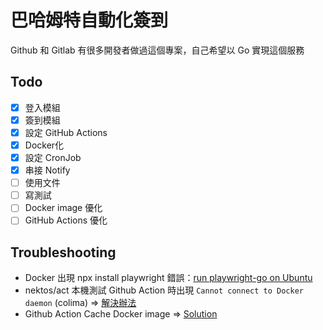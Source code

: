 # 巴哈姆特自動化簽到

Github 和 Gitlab 有很多開發者做過這個專案，自己希望以 Go 實現這個服務

## Todo

- [x] 登入模組
- [x] 簽到模組
- [x] 設定 GitHub Actions
- [x] Docker化
- [x] 設定 CronJob
- [x] 串接 Notify
- [ ] 使用文件
- [ ] 寫測試
- [ ] Docker image 優化
- [ ] GitHub Actions 優化

## Troubleshooting

- Docker 出現 npx install playwright 錯誤：[run playwright-go on Ubuntu](https://github.com/playwright-community/playwright-go/issues/277)
- nektos/act 本機測試 Github Action 時出現 `Cannot connect to Docker daemon` (colima) => [解決辦法](https://github.com/nektos/act/issues/1051)
- Github Action Cache Docker image => [Solution](https://stackoverflow.com/a/71183339)